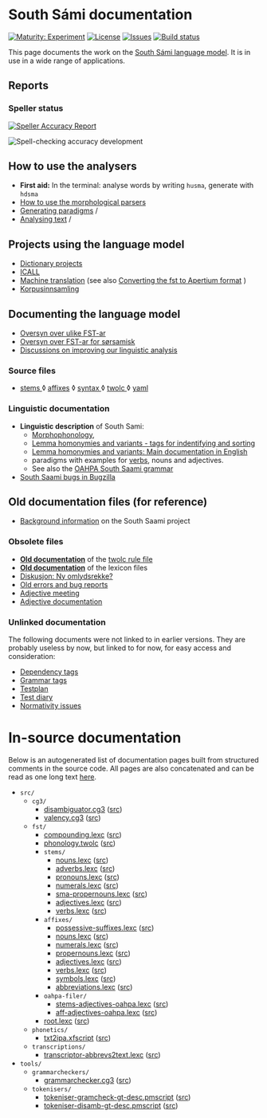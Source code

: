 # South Sámi documentation

[![Maturity: Experiment](https://img.shields.io/badge/Maturity-Experiment-black.svg)](https://giellalt.github.io/MaturityClassification.html)
[![License](https://img.shields.io/github/license/giellalt/lang-sma)](https://raw.githubusercontent.com/giellalt/lang-sma/main/LICENSE)
[![Issues](https://img.shields.io/github/issues/giellalt/lang-sma)](https://github.com/giellalt/lang-sma/issues)
[![Build status](https://github.com/giellalt/lang-sma/workflows/Speller%20CI+CD/badge.svg)](https://github.com/giellalt/lang-sma/actions)

This page documents the work on the [South Sámi language model](http://github.com/giellalt/lang-sma). 
It is in use in a wide range of applications.

## Reports
### Speller status

[![Speller Accuracy Report](https://img.shields.io/badge/Speller_Accuracy-84_%25-green.svg)](speller-report.html)

![Spell-checking accuracy development](https://giellalt.github.io/lang-smj/speller-report.svg)

## How to use the analysers

-   **First aid:** In the terminal: analyse words by writing `husma`, generate with `hdsma`
-   [How to use the morphological parsers](/tools/docu-sme-manual.html)
-   [Generating paradigms](http://giellatekno.uit.no/cgi/p-sma.sma.html) /
-   [Analysing text](http://giellatekno.uit.no/cgi/d-sma.sma.html) /

## Projects using the language model

-   [Dictionary projects](/dicts/dicts.html)
-   [ICALL](http://giellalt.uit.no/ped/index.html)
-   [Machine translation](/mt/MachineTranslation.html) (see also [Converting the fst to Apertium format](ConvertingToApertium.md) )
-   [Korpusinnsamling](sma-korpus-innsamling.md)

## Documenting the language model
-   [Oversyn over ulike FST-ar](../lang-sme/KompilereFST.html)
-   [Oversyn over FST-ar for sørsamisk](KompilereFST.md)
-   [Discussions on improving our linguistic analysis](/lang/smi/index.html)

### Source files

* [stems  ](https://github.com/giellalt/lang-sma/blob/main/src/fst/stems/)
◊ [affixes](https://github.com/giellalt/lang-sma/blob/main/src/fst/affixes/)
◊ [syntax ](https://github.com/giellalt/lang-sma/blob/main/src/cg3/)
◊ [twolc  ](https://github.com/giellalt/lang-sma/blob/main/src/fst/phonology.twolc)
◊ [yaml   ](https://github.com/giellalt/lang-sma/blob/main/test/src/gt-norm-yamls/)


### Linguistic documentation
 
-   **Linguistic description** of South Sami:
    -   [Morphophonology](docu-sma-morphophonology.md),
    -   [Lemma homonymies and variants - tags for indentifying and sorting](lemma.md)
    -   [Lemma homonymies and variants: Main documentation in English](/lang/common/Variation_in_lexc.html)
    -   paradigms with examples for [verbs](docu-sma-verbs.md), nouns and adjectives.
    -   See also the [OAHPA South Saami grammar](http://giellatekno.uit.no/oahpa/sma/gramm/grammatikk.nob.html)
-   [South Saami bugs in Bugzilla](http://tinyurl.com/ps9pyuu)


## Old documentation files (for reference)


-   [Background information](docu-sma-background.md) on the South
    Saami project


### Obsolete files
-   **[Old documentation](docu-sma-twol.md)** of the [twolc rule
    file](https://github.com/giellalt/lang-sma/blob/main/src/fst/phonology.twolc)
-   **[Old documentation](docu-sma-lex.md)** of the lexicon files
-   [Diskusjon: Ny omlydsrekke?](umlaut-4-aaa.txt)
-   [Old errors and bug reports](docu-sma-bugs.md)
-   [Adjective meeting](adj-meeting-05-2009.md)
-   [Adjective documentation](docu-sma-adjs.md)

### Unlinked documentation

The following documents were not linked to in earlier versions. They are probably useless by now, but linked to for now, for easy access and consideration:

-   [Dependency tags](docu-sma-deptags.md)
-   [Grammar tags](docu-sma-grammartags.md)
-   [Testplan](docu-sma-testplan.md)
-   [Test diary](sma-testdiary.md)
-   [Normativity issues](normativity-issues.md)


# In-source documentation

Below is an autogenerated list of documentation pages built from structured comments in the source code. All pages are also concatenated and can be read as one long text [here](sma.md).

* `src/`
    * `cg3/`
        * [disambiguator.cg3](src-cg3-disambiguator.cg3.html) ([src](https://github.com/giellalt/giellalt/lang-sma/blob/main/src/cg3/disambiguator.cg3))
        * [valency.cg3](src-cg3-valency.cg3.html) ([src](https://github.com/giellalt/giellalt/lang-sma/blob/main/src/cg3/valency.cg3))
    * `fst/`
        * [compounding.lexc](src-fst-compounding.lexc.html) ([src](https://github.com/giellalt/giellalt/lang-sma/blob/main/src/fst/compounding.lexc))
        * [phonology.twolc](src-fst-phonology.twolc.html) ([src](https://github.com/giellalt/giellalt/lang-sma/blob/main/src/fst/phonology.twolc))
        * `stems/`
            * [nouns.lexc](src-fst-stems-nouns.lexc.html) ([src](https://github.com/giellalt/giellalt/lang-sma/blob/main/src/fst/stems/nouns.lexc))
            * [adverbs.lexc](src-fst-stems-adverbs.lexc.html) ([src](https://github.com/giellalt/giellalt/lang-sma/blob/main/src/fst/stems/adverbs.lexc))
            * [pronouns.lexc](src-fst-stems-pronouns.lexc.html) ([src](https://github.com/giellalt/giellalt/lang-sma/blob/main/src/fst/stems/pronouns.lexc))
            * [numerals.lexc](src-fst-stems-numerals.lexc.html) ([src](https://github.com/giellalt/giellalt/lang-sma/blob/main/src/fst/stems/numerals.lexc))
            * [sma-propernouns.lexc](src-fst-stems-sma-propernouns.lexc.html) ([src](https://github.com/giellalt/giellalt/lang-sma/blob/main/src/fst/stems/sma-propernouns.lexc))
            * [adjectives.lexc](src-fst-stems-adjectives.lexc.html) ([src](https://github.com/giellalt/giellalt/lang-sma/blob/main/src/fst/stems/adjectives.lexc))
            * [verbs.lexc](src-fst-stems-verbs.lexc.html) ([src](https://github.com/giellalt/giellalt/lang-sma/blob/main/src/fst/stems/verbs.lexc))
        * `affixes/`
            * [possessive-suffixes.lexc](src-fst-affixes-possessive-suffixes.lexc.html) ([src](https://github.com/giellalt/giellalt/lang-sma/blob/main/src/fst/affixes/possessive-suffixes.lexc))
            * [nouns.lexc](src-fst-affixes-nouns.lexc.html) ([src](https://github.com/giellalt/giellalt/lang-sma/blob/main/src/fst/affixes/nouns.lexc))
            * [numerals.lexc](src-fst-affixes-numerals.lexc.html) ([src](https://github.com/giellalt/giellalt/lang-sma/blob/main/src/fst/affixes/numerals.lexc))
            * [propernouns.lexc](src-fst-affixes-propernouns.lexc.html) ([src](https://github.com/giellalt/giellalt/lang-sma/blob/main/src/fst/affixes/propernouns.lexc))
            * [adjectives.lexc](src-fst-affixes-adjectives.lexc.html) ([src](https://github.com/giellalt/giellalt/lang-sma/blob/main/src/fst/affixes/adjectives.lexc))
            * [verbs.lexc](src-fst-affixes-verbs.lexc.html) ([src](https://github.com/giellalt/giellalt/lang-sma/blob/main/src/fst/affixes/verbs.lexc))
            * [symbols.lexc](src-fst-affixes-symbols.lexc.html) ([src](https://github.com/giellalt/giellalt/lang-sma/blob/main/src/fst/affixes/symbols.lexc))
            * [abbreviations.lexc](src-fst-affixes-abbreviations.lexc.html) ([src](https://github.com/giellalt/giellalt/lang-sma/blob/main/src/fst/affixes/abbreviations.lexc))
        * `oahpa-filer/`
            * [stems-adjectives-oahpa.lexc](src-fst-oahpa-filer-stems-adjectives-oahpa.lexc.html) ([src](https://github.com/giellalt/giellalt/lang-sma/blob/main/src/fst/oahpa-filer/stems-adjectives-oahpa.lexc))
            * [aff-adjectives-oahpa.lexc](src-fst-oahpa-filer-aff-adjectives-oahpa.lexc.html) ([src](https://github.com/giellalt/giellalt/lang-sma/blob/main/src/fst/oahpa-filer/aff-adjectives-oahpa.lexc))
        * [root.lexc](src-fst-root.lexc.html) ([src](https://github.com/giellalt/giellalt/lang-sma/blob/main/src/fst/root.lexc))
    * `phonetics/`
        * [txt2ipa.xfscript](src-phonetics-txt2ipa.xfscript.html) ([src](https://github.com/giellalt/giellalt/lang-sma/blob/main/src/phonetics/txt2ipa.xfscript))
    * `transcriptions/`
        * [transcriptor-abbrevs2text.lexc](src-transcriptions-transcriptor-abbrevs2text.lexc.html) ([src](https://github.com/giellalt/giellalt/lang-sma/blob/main/src/transcriptions/transcriptor-abbrevs2text.lexc))
* `tools/`
    * `grammarcheckers/`
        * [grammarchecker.cg3](tools-grammarcheckers-grammarchecker.cg3.html) ([src](https://github.com/giellalt/giellalt/lang-sma/blob/main/tools/grammarcheckers/grammarchecker.cg3))
    * `tokenisers/`
        * [tokeniser-gramcheck-gt-desc.pmscript](tools-tokenisers-tokeniser-gramcheck-gt-desc.pmscript.html) ([src](https://github.com/giellalt/giellalt/lang-sma/blob/main/tools/tokenisers/tokeniser-gramcheck-gt-desc.pmscript))
        * [tokeniser-disamb-gt-desc.pmscript](tools-tokenisers-tokeniser-disamb-gt-desc.pmscript.html) ([src](https://github.com/giellalt/giellalt/lang-sma/blob/main/tools/tokenisers/tokeniser-disamb-gt-desc.pmscript))
